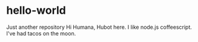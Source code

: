 # hello-world
Just another repository
Hi Humana,
Hubot here. I like node.js coffeescript.
I've had tacos on the moon.
